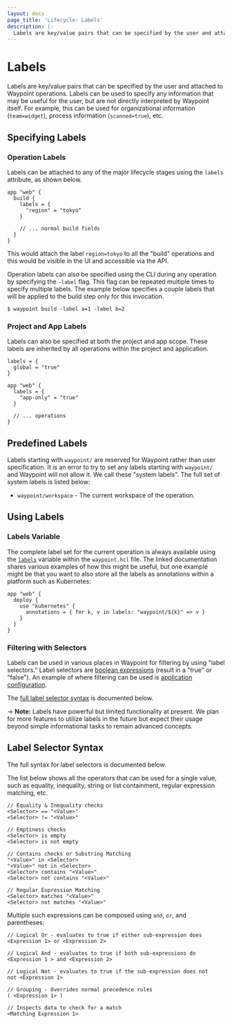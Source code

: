 ```yaml
---
layout: docs
page_title: 'Lifecycle: Labels'
description: |-
  Labels are key/value pairs that can be specified by the user and attached to Waypoint operations. Labels can be used to specify any information that may be useful for the user, but are not directly interpreted by Waypoint itself.
---
```


# Labels

Labels are key/value pairs that can be specified by the user and
attached to Waypoint operations. Labels can be used to specify any information
that may be useful for the user, but are not directly interpreted by
Waypoint itself. For example, this can be used for organizational information
(`team=widget`), process information (`scanned=true`), etc.

## Specifying Labels

### Operation Labels

Labels can be attached to any of the major lifecycle stages using the
`labels` attribute, as shown below.

```hcl
app "web" {
  build {
    labels = {
      "region" = "tokyo"
    }

    // ... normal build fields
  }
}
```

This would attach the label `region=tokyo` to all the "build" operations
and this would be visible in the UI and accessible via the API.

Operation labels can also be specified using the CLI during any operation
by specifying the `-label` flag. This flag can be repeated multiple times
to specify multiple labels. The example below specifies a couple labels
that will be applied to the build step only for this invocation.

```shell-session
$ waypoint build -label a=1 -label b=2
```

### Project and App Labels

Labels can also be specified at both the project and app scope. These
labels are inherited by all operations within the project and application.

```hcl
labels = {
  global = "true"
}

app "web" {
  labels = {
    "app-only" = "true"
  }

  // ... operations
}
```

## Predefined Labels

Labels starting with `waypoint/` are reserved for Waypoint rather than
user specification. It is an error to try to set any labels starting with
`waypoint/` and Waypoint will not allow it. We call these "system labels".
The full set of system labels is listed below:

- `waypoint/workspace` - The current workspace of the operation.

## Using Labels

### Labels Variable

The complete label set for the current operation is always available
using the [`labels`](../docs/waypoint-hcl/variables/labels) variable
within the `waypoint.hcl` file. The linked documentation shares various
examples of how this might be useful, but one example might be that you
want to also store all the labels as annotations within a platform such
as Kubernetes:

```hcl
app "web" {
  deploy {
    use "kubernetes" {
      annotations = { for k, v in labels: "waypoint/${k}" => v }
    }
  }
}
```

### Filtering with Selectors

Labels can be used in various places in Waypoint for filtering by using
"label selectors." Label selectors are
[boolean expressions](https://en.wikipedia.org/wiki/Boolean_expression)
(result in a "true" or "false"). An example of where filtering can be
used is [application configuration](../docs/app-config/scope#label-scoping).

The [full label selector syntax](#label-selector-syntax) is documented below.

-> **Note:** Labels have powerful but limited functionality at present.
We plan for more features to utilize labels in the future but expect their
usage beyond simple informational tasks to remain advanced concepts.

## Label Selector Syntax

The full syntax for label selectors is documented below.

The list below shows all the operators that can be used for a single
value, such as equality, inequality, string or list containment, regular
expression matching, etc.

```
// Equality & Inequality checks
<Selector> == "<Value>"
<Selector> != "<Value>"

// Emptiness checks
<Selector> is empty
<Selector> is not empty

// Contains checks or Substring Matching
"<Value>" in <Selector>
"<Value>" not in <Selector>
<Selector> contains "<Value>"
<Selector> not contains "<Value>"

// Regular Expression Matching
<Selector> matches "<Value>"
<Selector> not matches "<Value>"
```

Multiple such expressions can be composed using `and`, `or`, and parentheses:

```
// Logical Or - evaluates to true if either sub-expression does
<Expression 1> or <Expression 2>

// Logical And - evaluates to true if both sub-expressions do
<Expression 1 > and <Expression 2>

// Logical Not - evaluates to true if the sub-expression does not
not <Expression 1>

// Grouping - Overrides normal precedence rules
( <Expression 1> )

// Inspects data to check for a match
<Matching Expression 1>
```
